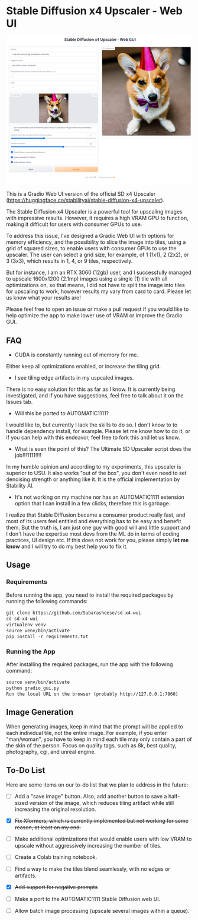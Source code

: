# Stable Diffusion x4 Upscaler - Web UI

![upscaler](image2.png)


This is a Gradio Web UI version of the official SD x4 Upscaler (https://huggingface.co/stabilityai/stable-diffusion-x4-upscaler).

The Stable Diffusion x4 Upscaler is a powerful tool for upscaling images with impressive results. However, it requires a high VRAM GPU to function, making it difficult for users with consumer GPUs to use.

To address this issue, I've designed a Gradio Web UI with options for memory efficiency, and the possibility to slice the image into tiles, using a grid of squared sizes, to enable users with consumer GPUs to use the upscaler. The user can select a grid size, for example, of 1 (1x1), 2 (2x2), or 3 (3x3), which results in 1, 4, or 9 tiles, respectively.

But for instance, I am an RTX 3060 (12gb) user, and I successfully managed to upscale 1600x1200 (2.1mp) images using a single (1) tile with all optimizations on, so that means, I did not have to split the image into tiles for upscaling to work, however results my vary from card to card. Please let us know what your results are! 

Please feel free to open an issue or make a pull request if you would like to help optimize the app to make lower use of VRAM or improve the Gradio GUI.



## FAQ

- CUDA is constantly running out of memory for me.

Either keep all optimizations enabled, or increase the tiling grid.

- I see tiling edge artifacts in my uspcaled images.

There is no easy solution for this as far as I know. It is currently being investigated, and if you have suggestions, feel free to talk about it on the Issues tab.

- Will this be ported to AUTOMATIC1111?

I would like to, but currently I lack the skills to do so. I don't know to to handle dependency install, for example. Please let me know how to do it, or if you can help with this endeavor, feel free to fork this and let us know.

- What is even the point of this? The Ultimate SD Upscaler script does the job!!!1111!!!!

In my humble opinion and according to my experiments, this upscaler is superior to USU. It also works "out of the box", you don't even need to set denoising strength or anything like it. It is the official implementation by Stability AI.

- It's not working on my machine nor has an AUTOMATIC1111 extension option that I can install in a few clicks, therefore this is garbage.

I realize that Stable Diffusion became a consumer product really fast, and most of its users feel entitled and everything has to be easy and benefit them. But the truth is, I am just one guy with good will and little support and I don't have the expertise most devs from the ML do in terms of coding practices, UI design etc. If this does not work for you, please simply **let me know** and I will try to do my best help you to fix it.

## Usage
### Requirements

Before running the app, you need to install the required packages by running the following commands:

```
git clone https://github.com/Subarasheese/sd-x4-wui
cd sd-x4-wui
virtualenv venv
source venv/bin/activate
pip install -r requirements.txt
```
### Running the App

After installing the required packages, run the app with the following command:

```
source venv/bin/activate
python gradio_gui.py
Run the local URL on the browser (probably http://127.0.0.1:7860)
```
## Image Generation

When generating images, keep in mind that the prompt will be applied to each individual tile, not the entire image. For example, if you enter "man/woman", you have to keep in mind each tile may only contain a part of the skin of the person. Focus on quality tags, such as 8k, best quality, photography, cgi, and unreal engine.


## To-Do List

Here are some items on our to-do list that we plan to address in the future:

- [ ] Add a "save image" button. Also, add another button to save a half-sized version of the image, which reduces tiling artifact while still increasing the original resolution.
- [X] ~~Fix Xformers, which is currently implemented but not working for some reason, at least on my end.~~
- [ ] Make additional optimizations that would enable users with low VRAM to upscale without aggressively increasing the number of tiles.
- [ ] Create a Colab training notebook.
- [ ] Find a way to make the tiles blend seamlessly, with no edges or artifacts.
- [X] ~~Add support for negative prompts~~
- [ ] Make a port to the AUTOMATIC1111 Stable Diffusion web UI.
- [ ] Allow batch image processing (upscale several images within a queue).

